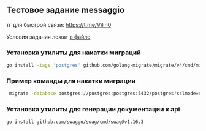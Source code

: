 ## Тестовое задание messaggio 

тг для быстрой связи: https://t.me/Vilin0

Условия задания лежат [в файле](task.md)

### Установка утилиты для накатки миграций
```bash
go install -tags 'postgres' github.com/golang-migrate/migrate/v4/cmd/migrate@v4.17.1
```

### Пример команды для накатки миграции
```bash
 migrate -database postgres://postgres:postgres:5432/postgres?sslmode=disable -path migrations/ up
```

### Установка утилиты для генерации документации к api
```bash
go install github.com/swaggo/swag/cmd/swag@v1.16.3
```